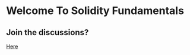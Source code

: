 # Welcome To Solidity Fundamentals

## Join the discussions?

[Here](https://github.com/Cyfrin/foundry-full-course-cu/discussions)

